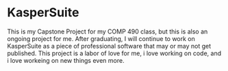 # KasperSuite
This is my Capstone Project for my COMP 490 class, but this is also an ongoing project for me. After graduating, I will continue to work on KasperSuite as a piece of professional software that may or may not get published. This project is a labor of love for me, i love working on code, and i love workeing on new things even more. 
